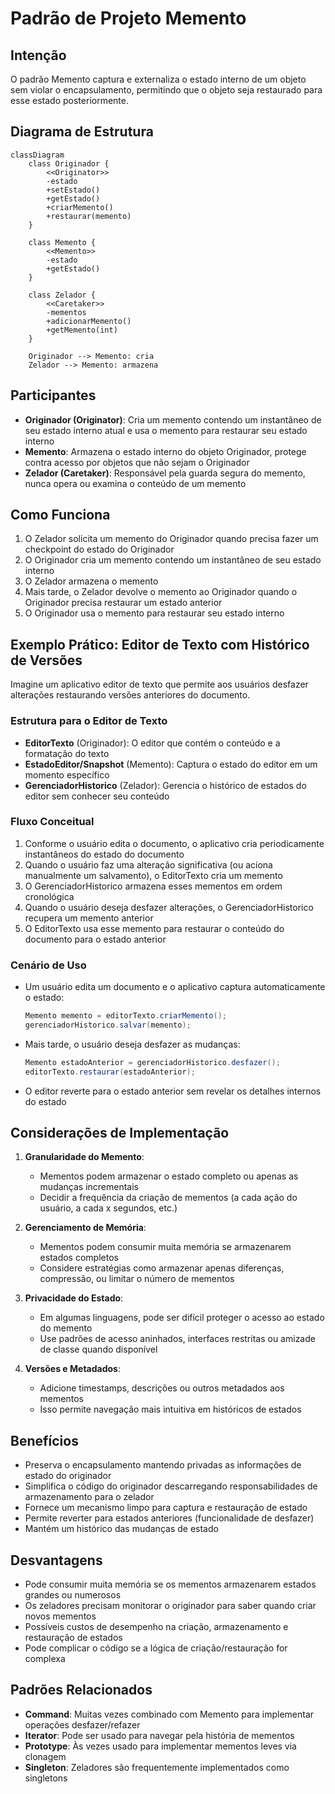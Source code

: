 # Padrão de Projeto Memento

## Intenção

O padrão Memento captura e externaliza o estado interno de um objeto sem violar o encapsulamento, permitindo que o
objeto seja restaurado para esse estado posteriormente.

## Diagrama de Estrutura

```mermaid
classDiagram
    class Originador {
        <<Originator>>
        -estado
        +setEstado()
        +getEstado()
        +criarMemento()
        +restaurar(memento)
    }

    class Memento {
        <<Memento>>
        -estado
        +getEstado()
    }

    class Zelador {
        <<Caretaker>>
        -mementos
        +adicionarMemento()
        +getMemento(int)
    }

    Originador --> Memento: cria
    Zelador --> Memento: armazena
```

## Participantes

- **Originador (Originator)**: Cria um memento contendo um instantâneo de seu estado interno atual e usa o memento para
  restaurar seu estado interno
- **Memento**: Armazena o estado interno do objeto Originador, protege contra acesso por objetos que não sejam o
  Originador
- **Zelador (Caretaker)**: Responsável pela guarda segura do memento, nunca opera ou examina o conteúdo de um memento

## Como Funciona

1. O Zelador solicita um memento do Originador quando precisa fazer um checkpoint do estado do Originador
2. O Originador cria um memento contendo um instantâneo de seu estado interno
3. O Zelador armazena o memento
4. Mais tarde, o Zelador devolve o memento ao Originador quando o Originador precisa restaurar um estado anterior
5. O Originador usa o memento para restaurar seu estado interno

## Exemplo Prático: Editor de Texto com Histórico de Versões

Imagine um aplicativo editor de texto que permite aos usuários desfazer alterações restaurando versões anteriores do
documento.

### Estrutura para o Editor de Texto

- **EditorTexto** (Originador): O editor que contém o conteúdo e a formatação do texto
- **EstadoEditor/Snapshot** (Memento): Captura o estado do editor em um momento específico
- **GerenciadorHistorico** (Zelador): Gerencia o histórico de estados do editor sem conhecer seu conteúdo

### Fluxo Conceitual

1. Conforme o usuário edita o documento, o aplicativo cria periodicamente instantâneos do estado do documento
2. Quando o usuário faz uma alteração significativa (ou aciona manualmente um salvamento), o EditorTexto cria um memento
3. O GerenciadorHistorico armazena esses mementos em ordem cronológica
4. Quando o usuário deseja desfazer alterações, o GerenciadorHistorico recupera um memento anterior
5. O EditorTexto usa esse memento para restaurar o conteúdo do documento para o estado anterior

### Cenário de Uso

- Um usuário edita um documento e o aplicativo captura automaticamente o estado:
  ```java
  Memento memento = editorTexto.criarMemento();
  gerenciadorHistorico.salvar(memento);
  ```
- Mais tarde, o usuário deseja desfazer as mudanças:
  ```java
  Memento estadoAnterior = gerenciadorHistorico.desfazer();
  editorTexto.restaurar(estadoAnterior);
  ```
- O editor reverte para o estado anterior sem revelar os detalhes internos do estado

## Considerações de Implementação

1. **Granularidade do Memento**:
    - Mementos podem armazenar o estado completo ou apenas as mudanças incrementais
    - Decidir a frequência da criação de mementos (a cada ação do usuário, a cada x segundos, etc.)

2. **Gerenciamento de Memória**:
    - Mementos podem consumir muita memória se armazenarem estados completos
    - Considere estratégias como armazenar apenas diferenças, compressão, ou limitar o número de mementos

3. **Privacidade do Estado**:
    - Em algumas linguagens, pode ser difícil proteger o acesso ao estado do memento
    - Use padrões de acesso aninhados, interfaces restritas ou amizade de classe quando disponível

4. **Versões e Metadados**:
    - Adicione timestamps, descrições ou outros metadados aos mementos
    - Isso permite navegação mais intuitiva em históricos de estados

## Benefícios

- Preserva o encapsulamento mantendo privadas as informações de estado do originador
- Simplifica o código do originador descarregando responsabilidades de armazenamento para o zelador
- Fornece um mecanismo limpo para captura e restauração de estado
- Permite reverter para estados anteriores (funcionalidade de desfazer)
- Mantém um histórico das mudanças de estado

## Desvantagens

- Pode consumir muita memória se os mementos armazenarem estados grandes ou numerosos
- Os zeladores precisam monitorar o originador para saber quando criar novos mementos
- Possíveis custos de desempenho na criação, armazenamento e restauração de estados
- Pode complicar o código se a lógica de criação/restauração for complexa

## Padrões Relacionados

- **Command**: Muitas vezes combinado com Memento para implementar operações desfazer/refazer
- **Iterator**: Pode ser usado para navegar pela história de mementos
- **Prototype**: Às vezes usado para implementar mementos leves via clonagem
- **Singleton**: Zeladores são frequentemente implementados como singletons
